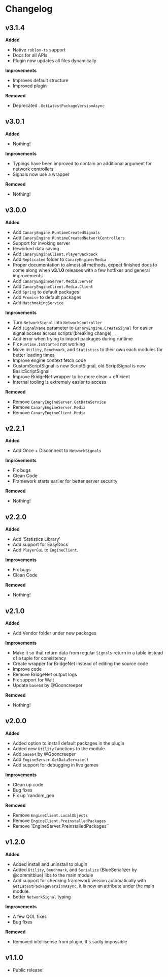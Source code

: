 # Changelog

## v3.1.4

**Added**

* Native `roblox-ts` support
* Docs for all APIs
* Plugin now updates all files dynamically

**Improvements**

* Improves default structure
* Improved plugin

**Removed**

* Deprecated `.GetLatestPackageVersionAsync`

## v3.0.1

**Added**

* Nothing!

**Improvements**

* Typings have been improved to contain an additional argument for network controllers
* Signals now use a wrapper

**Removed**

* Nothing!

## v3.0.0

**Added**

* Add `CanaryEngine.RuntimeCreatedSignals`
* Add `CanaryEngine.RuntimeCreatedNetworkControllers`
* Support for invoking server
* Reworked data saving
* Add `CanaryEngineClient.PlayerBackpack`
* Add `Replicated` folder to `CanaryEngine/Media`
* Proper documentation to almost all methods, expect finished docs to come along when **v3.1.0** releases with a few hotfixes and general improvements
* Add `CanaryEngineServer.Media.Server`
* Add `CanaryEngineClient.Media.Client`
* Add `Spring` to default packages
* Add `Promise` to default packages
* Add `MatchmakingService`

**Improvements**

* Turn `NetworkSignal` into `NetworkController`
* Add `signalName` parameter to `CanaryEngine.CreateSignal` for easier signal access across scripts (breaking change)
* Add error when trying to import packages during runtime
* Fix `Runtime.IsStarted` not working
* Move `Utility`, `Benchmark`, and `Statistics` to their own each modules for better loading times
* Improve engine context fetch code
* CustomScriptSignal is now ScriptSignal, old ScriptSignal is now BasicScriptSignal
* Improve BridgeNet wrapper to be more clean + efficient
* Internal tooling is extremely easier to access

**Removed**

* Remove `CanaryEngineServer.GetDataService`
* Remove `CanaryEngineServer.Media`
* Remove `CanaryEngineClient.Media`

## v2.2.1

**Added**

* Add Once + Disconnect to `NetworkSignals`

**Improvements**

* Fix bugs
* Clean Code
* Framework starts earlier for better server security

**Removed**

* Nothing!

## v2.2.0

**Added**

* Add 'Statistics Library'
* Add support for EasyDocs
* Add `PlayerGui` to `EngineClient`.

**Improvements**

* Fix bugs
* Clean Code

**Removed**

* Nothing!

## v2.1.0

**Added**

* Add Vendor folder under new packages

**Improvements**

* Make it so that return data from regular `Signal`s return in a table instead of a tuple for consistency
* Create wrapper for BridgeNet instead of editing the source code
* Improve code
* Remove BridgeNet output logs
* Fix support for Wait
* Update `base64` by @Gooncreeper

**Removed**

* Nothing!

## v2.0.0

**Added**

* Added option to install default packages in the plugin
* Added new `Utility` functions to the module
* Add `base64` by @Gooncreeper
* Add `EngineServer.GetDataService()`
* Add support for debugging in live games

**Improvements**
* Clean up code
* Bug fixes
* Fix up `random_gen

**Removed**

* Remove `EngineClient.LocalObjects`
* Remove `EngineClient.PreinstalledPackages`
* Remove `EngineServer.PreinstalledPackages``

## v1.2.0

**Added**

* Added install and uninstall to plugin
* Added `Utility`, `Benchmark`, and `Serialize` (BlueSerializer by @commitblue) libs to the main module
* Add support for checking framework version automatically with `GetLatestPackageVersionAsync`, it is now an attribute under the main module.
* Better `NetworkSignal` typing

**Improvements**

* A few QOL fixes
* Bug fixes

**Removed**

* Removed intellisense from plugin, it's sadly impossible

## v1.1.0

* Public release!